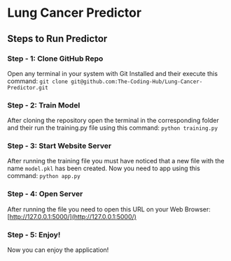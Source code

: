 
# Lung Cancer Predictor

## Steps to Run Predictor

### Step - 1: Clone GitHub Repo
Open any terminal in your system with Git Installed and their execute this command:
`git clone git@github.com:The-Coding-Hub/Lung-Cancer-Predictor.git`

### Step - 2: Train Model
After cloning the repository open the terminal in the corresponding folder and their run the training.py file using this command:
`python training.py`

### Step - 3: Start Website Server
After running the training file you must have noticed that a new file with the name `model.pkl` has been created. Now you need to app using this command: 
`python app.py`

### Step - 4: Open Server
After running the file you need to open this URL on your Web Browser:
[http://127.0.0.1:5000/](http://127.0.0.1:5000/)

### Step - 5: Enjoy!
Now you can enjoy the application!